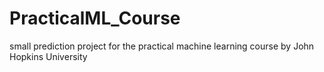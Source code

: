 # PracticalML_Course
small prediction project for the practical machine learning course by John Hopkins University

